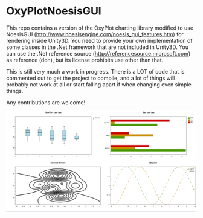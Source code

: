 # OxyPlotNoesisGUI
This repo contains a version of the OxyPlot charting library modified to use NoesisGUI (http://www.noesisengine.com/noesis_gui_features.htm) for rendering inside Unity3D. 
You need to provide your own implementation of some classes in the .Net framework that are not included in Unity3D. 
You can use the .Net reference source (http://referencesource.microsoft.com) as reference (doh), but its license prohibits use 
other than that.

This is still very much a work in progress. There is a LOT of code that is commented out to get the project to compile,
and a lot of things will probably not work at all or start falling apart if when changing even simple things.

Any contributions are welcome!

![alt text][screenhot]

[screenhot]: https://github.com/easylaser/OxyPlotNoesisGUI/blob/master/screenshot.png "Screenshot"
